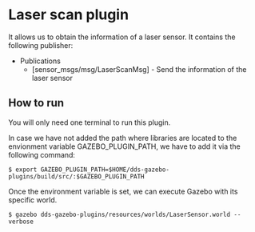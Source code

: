 # Laser scan plugin
It allows us to obtain the information of a laser sensor. It contains the following publisher:
* Publications 
    * [sensor_msgs/msg/LaserScanMsg] - Send the information of the laser sensor

## How to run
You will only need one terminal to run this plugin. 

In case we have not added the path where libraries are located to the envionment variable GAZEBO_PLUGIN_PATH,
we have to add it via the following command:

```
$ export GAZEBO_PLUGIN_PATH=$HOME/dds-gazebo-plugins/build/src/:$GAZEBO_PLUGIN_PATH
```
Once the environment variable is set, we can execute Gazebo with its specific world.

```
$ gazebo dds-gazebo-plugins/resources/worlds/LaserSensor.world --verbose
```
